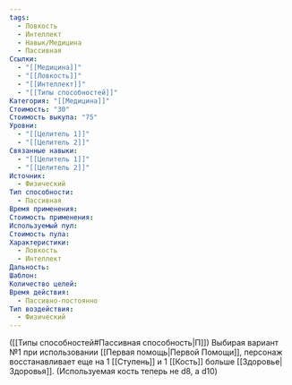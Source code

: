 ```yaml
---
tags:
  - Ловкость
  - Интеллект
  - Навык/Медицина
  - Пассивная
Ссылки:
  - "[[Медицина]]"
  - "[[Ловкость]]"
  - "[[Интеллект]]"
  - "[[Типы способностей]]"
Категория: "[[Медицина]]"
Стоимость: "30"
Стоимость выкупа: "75"
Уровни:
  - "[[Целитель 1]]"
  - "[[Целитель 2]]"
Связанные навыки:
  - "[[Целитель 1]]"
  - "[[Целитель 2]]"
Источник:
  - Физический
Тип способности:
  - Пассивная
Время применения: 
Стоимость применения: 
Используемый пул: 
Стоимость пула: 
Характеристики:
  - Ловкость
  - Интеллект
Дальность: 
Шаблон: 
Количество целей: 
Время действия:
  - Пассивно-постоянно
Тип воздействия:
  - Физический
---
```

([[Типы способностей#Пассивная способность|П]]) Выбирая вариант №1 при использовании [[Первая помощь|Первой Помощи]], персонаж восстанавливает еще на 1 [[Ступень]] и 1 [[Кость]] больше [[Здоровье|Здоровья]].
(Используемая кость теперь не d8, а d10)